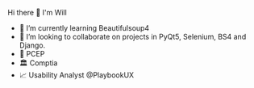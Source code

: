 Hi there 👋 I'm Will

- 🎨 I’m currently learning Beautifulsoup4
- 👯 I’m looking to collaborate on projects in PyQt5, Selenium, BS4 and Django.
- 🥂 PCEP 
- 🏛 Comptia
- 📈 Usability Analyst @PlaybookUX
